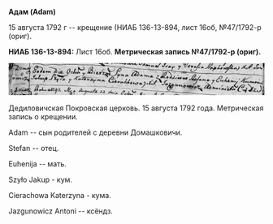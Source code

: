 **Адам (Adam)**

15 августа 1792 г -- крещение (НИАБ 136-13-894, лист 16об, №47/1792-р
(ориг).

**НИАБ 136-13-894:** Лист 16об. **Метрическая запись №47/1792-р
(ориг).**

![](./media/0fb00e9589d342eb77f5b7a266a2ddcf366194f2.png)

Дедиловичская Покровская церковь. 15 августа 1792 года. Метрическая
запись о крещении.

Adam -- сын родителей с деревни Домашковичи.

Stefan -- отец.

Euhenija -- мать.

Szyło Jakup - кум.

Cierachowa Katerzyna - кума.

Jazgunowicz Antoni -- ксёндз.
